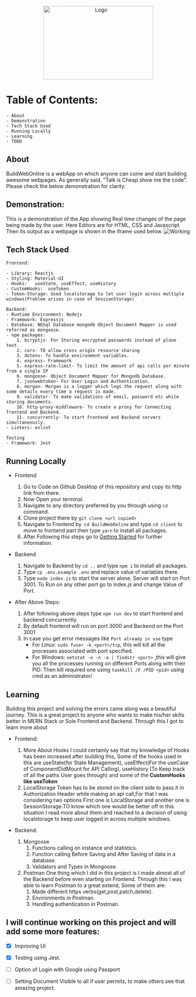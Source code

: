 <p align="center">
    <img src="https://user-images.githubusercontent.com/63748249/122639234-693ca580-d116-11eb-978f-574866e06c4d.png" alt="Logo" height="200" width="300"></img>
</p>

# Table of Contents:
    - About
    - Demonstration
    - Tech Stack Used
    - Running Locally
    - Learning
    - TODO

## About
BuildWebOnline is a webApp on which anyone can come and start building awesome webpages. As generally said, "Talk is Cheap show me the code". Please check the below demonstration for clarity.

## Demonstration:
This is a demonstration of the App showing Real time changes of the page being made by the user. Here Editors are for HTML, CSS and Javascript. Then its output as a webpage is shown in the iframe used below.
![Working](https://user-images.githubusercontent.com/63748249/122638995-157d8c80-d115-11eb-82cc-565490424d10.gif)


## Tech Stack Used
```
Frontend:

- Library: Reactjs
- Styling: Material-UI
- Hooks:   useState, useEffect, useHistory
- CustomHooks:  useToken
- Token-Storage: Used localstorage to let user login across multiple windows(Problem arises in case of SessionStorage)

Backend:
- Runtime Environment: Nodejs
- Framework: Expressjs
- Database: NOSql Database mongodb Object Document Mapper is used referred as mongoose.
- npm packages:  
    1. bcryptjs- For Storing encrypted passwords instead of plane text.
    2. cors- TO allow cross origin resource sharing
    3. dotenv- To handle environment variables.
    4. express- Framework
    5. express-rate-limit- To limit the amount of api calls per minute from a single IP
    6. mongoose- Object Document Mapper for Mongodb Database.
    7. jsonwebtoken- For User Login and Authentication.
    8. morgan- Morgan is a logger which logs the request along with some details every time a request is made. 
    9. validator- To make validations of email, password etc while storing documents.
    10. http-proxy-middleware- To create a proxy for Connecting frontend and Backend.
    11. concurrently- To start Frontend and Backend servers simultaneously.
- Linters: eslint

Testing
- Framework: Jest
```

## Running Locally
- Frontend
     1. Go to Code on Github Desktop of this repository and copy its http link from there.
     2. Now Open your terminal.   <br>
     3. Navigate to any directory preferred by you through using `cd` command.<br>
     4. Clone project there by `git clone <url copied>`<br>
     5. Navigate to Frontend by` cd BuildWebOnline` and type `cd client` to move to frontend part then type `yarn` to install all packages.<br>
     6. After Following this steps go to  [Getting Started](https://github.com/Naman-1234/BuildWebOnline-Frontend/blob/main/README.md#getting-started-with-create-react-app) for further information.<br>

- Backend<br>
     1. Navigate to Backend by `cd ..` and type `npm i` to install all packages.<br>
     2. Type `cp .env.example .env` and replace value of variables there.<br>
     3. Type `node index.js` to start the server alone, Server will start on Port 3001. To Run on any other port go to index.js and change Value of Port.<br>

- After Above Steps:
    1. After following above steps type `npm run dev` to start frontend and backend concurrently.
    2. By default frontend will run on port 3000 and Backend on the Port 3001
    3. In case you get error messages like `Port already in use` type
        - For Linux: `sudo fuser -k <port>/tcp`, this will kill all the processes associated with port specified.
        - For Windows: `netstat -o -n -a | findstr <port>` ,this will give you all the processes running on different Ports along with their PID. Then kill required one using `taskkill /F /PID <pid>` using cmd as an administrator/

## Learning
Building this project and solving the errors came along was a beautiful journey. This is a great project to anyone who wants to make his/her skills better in MERN Stack or Sole Frontend and Backend.
Through this I got to learn more about
- Frontend:
    1. More About Hooks
       I could certainly say that my knowledge of Hooks has been increased after building this, Some of the hooks used in this are useState(for State Management), useEffect(For the useCase of ComponentDidMount for API Calling), useHistory (To Keep track of all the paths User goes through) and some of the <strong>CustomHooks like useToken</strong>
    2. LocalStorage
       Token has to be stored on the client side to pass it in Authorization Header while making an api call,For that I was considering two options First one is LocalStorage and another one is SessionStorage.TO know which one would be better off in this situation I read more about them and reached to a decision of using localstorage to keep user logged in across multiple windows.
   
- Backend:
    1. Mongoose
       1. Functions calling on instance and statistics.
       2. Function calling Before Saving and After Saving of data in a database.
       3. Validators and Types in Mongoose.
    2. Postman
       One thing which I did in this project is I made almost all of the Backend before even starting on Frontend. Through this I was able to learn Postman to a great extend, Some of them are:<br>
       1. Made different https verbs(get,post,patch,delete).
       2. Environments in Postman.
       3. Handling authentication in Postman.

## I will continue working on this project and will add some more features:
- [X]   Improving UI
- [X]   Testing using Jest.
- [ ]   Option of Login with Google using Passport
- [ ]  Setting Document Visible to all if user permits, to make others see that amazing project.
  
